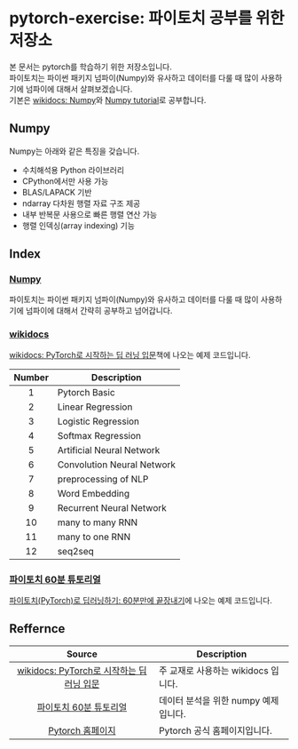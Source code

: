 # pytorch-exercise: 파이토치 공부를 위한 저장소
본 문서는 pytorch를 학습하기 위한 저장소입니다. <br/>
파이토치는 파이썬 패키지 넘파이(Numpy)와 유사하고 데이터를 다룰 때 많이 사용하기에 넘파이에 대해서 살펴보겠습니다. <br/>
기본은 [wikidocs: Numpy](https://wikidocs.net/book/2372)와 [Numpy tutorial](https://numpy.org/devdocs/user/quickstart.html)로 공부합니다.

## Numpy
Numpy는 아래와 같은 특징을 갖습니다.

- 수치해석용 Python 라이브러리
- CPython에서만 사용 가능
- BLAS/LAPACK 기반
- ndarray 다차원 행렬 자료 구조 제공
- 내부 반복문 사용으로 빠른 행렬 연산 가능
- 행렬 인덱싱(array indexing) 기능

## Index

### [Numpy](./numpy)
파이토치는 파이썬 패키지 넘파이(Numpy)와 유사하고 데이터를 다룰 때 많이 사용하기에 넘파이에 대해서 간략히 공부하고 넘어갑니다.

### [wikidocs](./wikidocs_code)
[wikidocs: PyTorch로 시작하는 딥 러닝 입문](https://wikidocs.net/book/2788)책에 나오는 예제 코드입니다.

| Number | Description |
|:---:|---|
| 1 | Pytorch Basic |
| 2 | Linear Regression |
| 3 | Logistic Regression |
| 4 | Softmax Regression |
| 5 | Artificial Neural Network |
| 6 | Convolution Neural Network |
| 7 | preprocessing of NLP |
| 8 | Word Embedding |
| 9 | Recurrent Neural Network |
| 10 | many to many RNN |
| 11 | many to one RNN |
| 12 | seq2seq |

### [파이토치 60분 튜토리얼](./blitz60)
[파이토치(PyTorch)로 딥러닝하기: 60분만에 끝장내기](https://tutorials.pytorch.kr/beginner/blitz/tensor_tutorial.html)에 나오는 예제 코드입니다.

## Reffernce
| Source | Description |
|:---:|---|
| [wikidocs: PyTorch로 시작하는 딥 러닝 입문](https://wikidocs.net/book/2788) | 주 교재로 사용하는 wikidocs 입니다. |
| [파이토치 60분 튜토리얼](https://tutorials.pytorch.kr/beginner/blitz/tensor_tutorial.html) | 데이터 분석을 위한 numpy 예제 입니다. |
| [Pytorch 홈페이지](https://pytorch.org/) | Pytorch 공식 홈페이지입니다. |

<br/>
